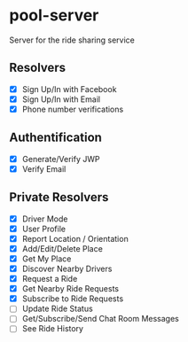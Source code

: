 # pool-server

Server for the ride sharing service

## Resolvers

- [x] Sign Up/In with Facebook
- [x] Sign Up/In with Email
- [x] Phone number verifications

## Authentification
- [X] Generate/Verify JWP
- [X] Verify Email
  
## Private Resolvers

- [X] Driver Mode
- [X] User Profile
- [X] Report Location / Orientation
- [X] Add/Edit/Delete Place
- [X] Get My Place
- [X] Discover Nearby Drivers
- [X] Request a Ride
- [X] Get Nearby Ride Requests
- [X] Subscribe to Ride Requests
- [ ] Update Ride Status
- [ ] Get/Subscribe/Send Chat Room Messages
- [ ] See Ride History